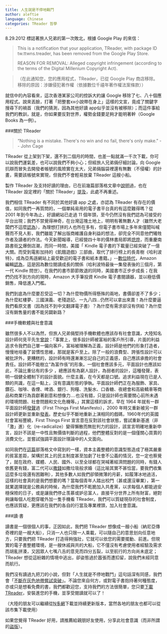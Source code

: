 ```yaml
---
title: 人生就是不停地戰鬥
author: aleftie
language: Chinese
categories: TReader 哲學
---
```

8.29.2012 標誌著旅人兄弟的第一次敗北，根據 Google Play 的來信：

> This is a notification that your application, TReader, with package ID tw.ttwns.treader, has been removed from the Google Play Store.
>
> REASON FOR REMOVAL: Alleged copyright infringement (according to the terms of the Digital Millenium Copyright Act).

>（在此通知您，您的應用程式，TReader，已從 Google Play 商店移除。
移除的原因：涉嫌侵犯著作權（依據數位千禧年著作權法案條款））

就信中的內容看來，這次香港某家公司的控訴大約讓 Google 移除了七、八十個應用程式。說來丟臉，打著「把整套xx小說帶在身上」這樣的文宣，竟成了關鍵字搜尋下的禍首（我們的猜測，因為其他好讀 app似乎並沒有被移除）；而這件事給我們的教訓，就是，你如果要反對世界，權勢金錢要足夠才能明著幹（Google Books 為一例）。

###關於 TReader

>“Nothing is a mistake. There's no win and no fail, there's only make.”
> -- John Cage

TReader 從上架到下架，還不到二個月的時間，也差一點就滿一千次下載，你可以說我們運氣差，也可以說我們不夠小心；但經旅人兄弟倆仔細討論，向 Google 抗辯而冒失去開發者帳號的風險實在太大，兄弟倆腦袋裡還有無數（不侵權）的計畫，需要該帳號來實現，但我們不會輕易放棄 TReader 這艘小船。

製作 TReader 及支持好讀的理由，已在前幾篇部落格文章中[說明](http://blog.ttwns.tw/2012/07/01/our-first-app-treader)過，也在 TReader 設定裡的「關於 TReader」[提及](http://ttwns.tw/about-treader)，此處不再重述。

我們相信 TReader 有不同於其他好讀 app 之處，亦認為 TReader 有存在的價值，如同我們一再質問的，一個單純易用的電子書平台真的有這麼難得嗎？從 2001 年到今年為止，好讀網站已走過 11 個年頭，至今仍然沒有我們認為可接受的平台出現；我們不禁覺得神奇，在台灣這塊土地上，明明有著無數人才（雖然大老闆們不這麼[認為](http://mhperng.blogspot.tw/2012/08/blog-post_8.html)），為理想打拼的人也所在多有，但電子書市場上多年來僅聞叫喊聲而不見人影，我們雖能了解出版商維護自身利益的想法，卻完全不同意他們犧牲作者及讀者的作法。今天新聞報導，已經營四十年的儒林書局即將[熄燈](http://www.ettoday.net/news/20120829/94904.htm)，而重慶南路書街[又](http://udn.com/NEWS/NATIONAL/NAT5/7325112.shtml)爆倒店潮，而同一時間，美國「 Kindle 電子書的下載量已經突破了一億大關。而受到電影加持的《飢餓遊戲》三部曲，取代了排行榜上的長青樹《哈利波特》，成為亞馬遜網站上最受歡迎的電子書和紙本書籍。」--[數位時代](http://www.bnext.com.tw/article/view/cid/0/id/24403)，Amazon 編輯[認為](http://thenextweb.com/media/2012/08/17/the-hunger-games-passes-harry-potter-amazon-coms-top-selling-book-series-time/)，這是因為數位閱讀成長的關係（哈利波特最後一集發表後的三個月，第一代 Kindle 問世）。在我們的書市節節敗退的同時，美國書市正步步成長；在我們仍找不到方向的現時，Amazon 大手筆投資 Kindle 電子書閱讀器，並以極低價銷售，降低進入門檻。

我們到底為什麼要忍受這一切？為什麼物價所得懸殊的兩地，書價卻差不了多少；為什麼紅樓夢、三國演義、老殘遊記、一九八四…仍然可以拿出來賣！為什麼要逼我們看原文書（因為找不到中文翻譯電子書）？為什麼有需求卻沒有供給？為什麼沒有銷售量的書不能另闢新路？

###手機軟體與社會意識

雖然很多人不以為然，但旅人兄弟倆堅持手機軟體也應該存有社會意識，大陸知名設計師何見平先生[曾說](http://hesignchina.blogbus.com/logs/187811137.html)：「事實上，很多設計師被富裕的客戶所引導，片面的利益追求令我們自己單一偏向客戶，富裕被理解為正義，設計師是他們的形象打造者，慢慢地培養了習慣性思維，那就是客戶至上。除了一般的浪費型、誇張性設計可以被批評外，更糟糕的，設計師有時還漸漸忘記自己的正義感，自己應該承擔的社會責任。設計師不能樹立“為富作倀”的形象。一個社會應該多元，平面設計也應該如此，不論比重佔有的多少 ，總應該有為窮人設計，為弱者的設計，這種發聲，表明一個健全體制下的設計面貌。什麼主義，在今天都是口號。追求利益現在已是人類的共識，在這一點上，沒有意識形態的爭執。平面設計師們正在為服飾、家具、鑽石、咖啡、香煙、啤酒、銀行、狗糧、洗髮水、口香糖、夜總會和高級轎車等商品和商業行為貢獻著創意和想像力….也沒有錯，只是設計師也需要關心前所未遇的環境問題、社會問題和文化危機等。」其實這樣的訴求，早在 1964 年就有一群平面設計師[發聲](http://www.designishistory.com/1960/first-things-first/)過（First Things First Manifesto），2000 年時又重新被另一群設計師更新並重新[發表](http://en.wikipedia.org/wiki/First_Things_First_2000_manifesto)。歷史似乎不斷地重新上演相同的戲碼，1960年代的英國社會富裕豐繞，First Things First 宣言意在反對該社會狀態，嘗試重新基進（非「激」進）化（re-radicalize）變得懶散而無批判力的設計，該宣言明確地重新申言，設計不該是一中性且無價值判斷的過程，他們整體反對的是一個僅關心買賣的消費文化，並嘗試強調平面設計理論中的人文面向。

如同我們在[這篇](http://blog.ttwns.tw/2012/07/31/go-hand-in-hand-and-make-them-ashamed)部落格文中寫到的一樣，資本主義整體的意識型態造成了極其嚴重的貧富差距，架構於其上的民主制度甚至加劇了社會不公義的情況，您一定也察覺了，就在政府、媒體、人民、國外、以至全球都在哭喊著經濟問題的同時，有錢人依舊更有錢，富二代可以[撒錢](http://iservice.libertytimes.com.tw/liveNews/news.php?no=687120&type=影劇)如撒垃圾般求婚（這比喻其實不甚恰當，要我們收集這麼多垃圾還有困難咧），其他多數人如我們卻領微薄的月薪，如履薄冰地過活，這樣的社會真的是我們想要的嗎？當每個青年人踏出校門（甚或還沒畢業），第一就業選擇就是公務員的時候，為什麼我們不乾脆加入共產黨，以求每個人都能過安穩保險的日子，或是讓我們停止羡慕或妒忌富人，直接平分世界上所有財富，絕對夠讓每個人吃飽穿暖外加一隻手機看 TReader。我們可以質疑現存的社會制度，也應該質疑，更應該在我們的各自的行當及專業裡頭，加入社會意識。

###讀·書

讀書是一個很個人的事，正因如此，我們把 TReader 想像成一艘小船（納尼亞傳奇裡的是一艘大船），只消一人也只限一人乘載，可以隨自己的意思划向任意地方，只要我們把 TReader 打造得夠強壯，它就可以依您的需要擺動、前進。但現實的電子書整體環境，是一艘休戚與共的大船，它不僅沒有考慮使用者經驗及需求而胡亂拼湊，又因眾人七嘴八舌的意見而四分五裂，以至航行的方向尚未底定；TReader 想從這紛雜的情境中逃出，卻姿態過於囂張而遭扣留，說我們未經同意而航行。

我們沒有讀過九把刀的小說，但對「人生就是不停地戰鬥」這句話深有同感，我們會「[不斷在灰色地帶嘗試突破](http://www.haodoo.net/?M=hd&P=about)」。不論您來自何方，或對電子書抱持著何種態度，亦或只是想看免費的書，我們都歡迎您，支持我們的方法很簡單，您只要[下載 TReader](http://ttwns.tw/treader)，安裝進您的手機，並享受閱讀就可以了！

（大陸的朋友可以繼續從[N多網](http://market.nduoa.com/apk/detail/406156)下載並持續更新版本，當然各地的朋友也都可以從該市集下載使用）

如果您覺得 TReader 好用，請推薦給親朋好友使用，分享此社會意識（而非所謂的[盜版](http://blog.ttwns.tw/2012/08/07/limit)）。
